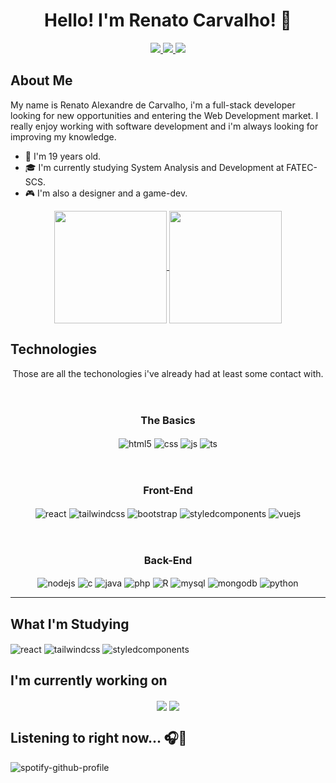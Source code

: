 <div align="center">
<h1>Hello! I'm Renato Carvalho! 👋</h1>

<a href="https://www.linkedin.com/in/renato-c-b0798a205" target="_blank">
<img src="https://img.shields.io/badge/LinkedIn-0077B5?style=for-the-badge&logo=linkedin&logoColor=white"></img>
</a>
<a href="https://www.instagram.com/renato.ac_?igsh=MTVnZGNrOG9ub2wydA%3D%3D&utm_source=qr" target="_blank">
<img src="https://img.shields.io/badge/Instagram-E4405F?style=for-the-badge&logo=instagram&logoColor=white"></img>
</a>
<a href="https://www.behance.net/RenatoAC_Design" target="_blank">
<img src="https://img.shields.io/badge/-Behance-blue?style=for-the-badge&logo=behance&logoColor=white"></img>
</a>
</div>

## About Me
My name is Renato Alexandre de Carvalho, i'm a full-stack developer looking for new opportunities and entering the Web Development market. I really enjoy working with software development and i'm always looking for improving my knowledge. 

- 📅 I'm 19 years old.
- 🎓 I'm currently studying System Analysis and Development at FATEC-SCS.
- 🎮 I'm also a designer and a game-dev.

<div align="center"> 
<a href="https://github.com/RenatoAC2004">
  <img height="180em" align="center" src="https://github-readme-stats.vercel.app/api?username=RenatoAC2004&show_icons=true&theme=merko&include_all_commits=true&count_private=true" />
</a>
<a href="https://github.com/RenatoAC2004">
  <img height="180em" align="center" src="https://github-readme-stats.vercel.app/api/top-langs/?username=RenatoAC2004&layout=donut&theme=merko" />
</a>
</div>

## Technologies
<div align="center">
Those are all the techonologies i've already had at least some contact with.
</div>
<br></br>

<h3 align="center"><b>The Basics</b></h3>
<div align="center">
  <img align="center" alt="html5" src="https://img.shields.io/badge/HTML5-E34F26?style=for-the-badge&logo=html5&logoColor=white" />
  <img align="center" alt="css" src="https://img.shields.io/badge/CSS3-1572B6?style=for-the-badge&logo=css3&logoColor=white" />
  <img align="center" alt="js" src="https://img.shields.io/badge/JavaScript-F7DF1E?style=for-the-badge&logo=javascript&logoColor=black" />
  <img align="center" alt="ts" src="https://img.shields.io/badge/TypeScript-007ACC?style=for-the-badge&logo=typescript&logoColor=white" />
  </div>
  <br></br>

<h3 align="center"><b>Front-End</b></h3>
<div align="center">

  <img align="center" alt="react" src="https://img.shields.io/badge/React-20232A?style=for-the-badge&logo=react&logoColor=61DAFB" />
  <img align="center" alt="tailwindcss" src="https://img.shields.io/badge/Tailwind_CSS-38B2AC?style=for-the-badge&logo=tailwind-css&logoColor=white">
  <img align="center" alt="bootstrap" src="https://img.shields.io/badge/Bootstrap-563D7C?style=for-the-badge&logo=bootstrap&logoColor=white">
  <img align="center" alt="styledcomponents" src="https://img.shields.io/badge/styled--components-DB7093?style=for-the-badge&logo=styled-components&logoColor=white">
  <img align="center" alt="vuejs" src="https://img.shields.io/badge/Vue.js-35495E?style=for-the-badge&logo=vue.js&logoColor=4FC08D">
</div>
<br></br>

<h3 align="center"><b>Back-End</b></h3>
<div align="center">
  <img align="center" alt="nodejs" src="https://img.shields.io/badge/Node.js-43853D?style=for-the-badge&logo=node.js&logoColor=white" />
  <img align="center" alt="c" src="https://img.shields.io/badge/C-00599C?style=for-the-badge&logo=c&logoColor=white" />
  <img align="center" alt="java" src="https://img.shields.io/badge/C%23-239120?style=for-the-badge&logo=csharp&logoColor=white">
  <img align="center" alt="php" src="https://img.shields.io/badge/PHP-777BB4?style=for-the-badge&logo=php&logoColor=white">
  <img align="center" alt="R" src="https://img.shields.io/badge/R-276DC3?style=for-the-badge&logo=r&logoColor=white">
  <img align="center" alt="mysql" src="https://img.shields.io/badge/MySQL-00000F?style=for-the-badge&logo=mysql&logoColor=white">
  <img align="center" alt="mongodb" src="https://img.shields.io/badge/MongoDB-4EA94B?style=for-the-badge&logo=mongodb&logoColor=white">
  <img align="center" alt="python" src="https://img.shields.io/badge/Python-14354C?style=for-the-badge&logo=python&logoColor=white">
</div>

  ---
## What I'm Studying

<div>

  <img align="center" alt="react" src="https://img.shields.io/badge/React-20232A?style=for-the-badge&logo=react&logoColor=61DAFB" />
  <img align="center" alt="tailwindcss" src="https://img.shields.io/badge/Tailwind_CSS-38B2AC?style=for-the-badge&logo=tailwind-css&logoColor=white">
  <img align="center" alt="styledcomponents" src="https://img.shields.io/badge/styled--components-DB7093?style=for-the-badge&logo=styled-components&logoColor=white">
</div>

## I'm currently working on

<div align="center">
<a href="https://github.com/RenatoAC2004/file-upload-cloud-project" target="_blank"><img align="center" src="https://github-readme-stats.vercel.app/api/pin/?username=RenatoAC2004&repo=file-upload-cloud-project&theme=merko"></a>
<a href="https://github.com/MAJE-Tecnologias/Evoluti-React" target="_blank"><img align="center" src="https://github-readme-stats.vercel.app/api/pin/?username=MAJE-Tecnologias&repo=Evoluti-React&theme=merko"></a>
</div>

## Listening to right now... 🎧🎵

![spotify-github-profile](https://spotify-github-profile.vercel.app/api/view?uid=pitycy2&cover_image=true&theme=novatorem&show_offline=false&background_color=121212&interchange=false&bar_color=53b14f&bar_color_cover=false)
